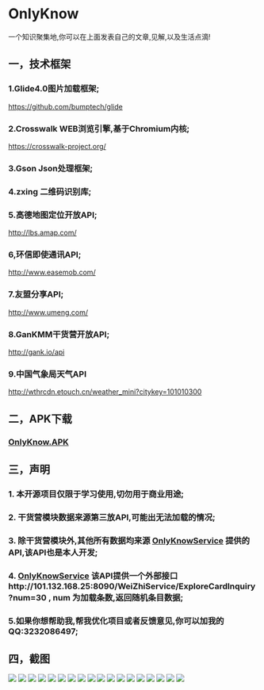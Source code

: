 # OnlyKnow

一个知识聚集地,你可以在上面发表自己的文章,见解,以及生活点滴!

## 一，技术框架

### 1.Glide4.0图片加载框架;
https://github.com/bumptech/glide

### 2.Crosswalk WEB浏览引擎,基于Chromium内核;
https://crosswalk-project.org/

### 3.Gson Json处理框架;

### 4.zxing 二维码识别库;

### 5.高德地图定位开放API;
http://lbs.amap.com/

### 6,环信即使通讯API;
http://www.easemob.com/

### 7.友盟分享API;
http://www.umeng.com/

### 8.GanKMM干货营开放API;
http://gank.io/api

### 9.中国气象局天气API
http://wthrcdn.etouch.cn/weather_mini?citykey=101010300

## 二，APK下载

### [OnlyKnow.APK](http://101.132.168.25:8090/WeiZhiService/APP/OnlyKnow.APK)

## 三，声明

### 1. 本开源项目仅限于学习使用,切勿用于商业用途;

### 2. 干货营模块数据来源第三放API,可能出无法加载的情况;

### 3. 除干货营模块外,其他所有数据均来源 [OnlyKnowService](http://101.132.168.25:8090/WeiZhiService/index.jsp) 提供的API,该API也是本人开发;

### 4. [OnlyKnowService](http://101.132.168.25:8090/WeiZhiService/index.jsp) 该API提供一个外部接口http://101.132.168.25:8090/WeiZhiService/ExploreCardInquiry?num=30 , num 为加载条数,返回随机条目数据;

### 5.如果你想帮助我,帮我优化项目或者反馈意见,你可以加我的QQ:3232086497;

## 四，截图

![](https://github.com/TongXingWen22/OnlyKnow/raw/master/screenshots/001.png)
![](https://github.com/TongXingWen22/OnlyKnow/raw/master/screenshots/002.png)
![](https://github.com/TongXingWen22/OnlyKnow/raw/master/screenshots/003.png)
![](https://github.com/TongXingWen22/OnlyKnow/raw/master/screenshots/004.png)
![](https://github.com/TongXingWen22/OnlyKnow/raw/master/screenshots/005.png)
![](https://github.com/TongXingWen22/OnlyKnow/raw/master/screenshots/006.png)
![](https://github.com/TongXingWen22/OnlyKnow/raw/master/screenshots/007.png)
![](https://github.com/TongXingWen22/OnlyKnow/raw/master/screenshots/008.png)
![](https://github.com/TongXingWen22/OnlyKnow/raw/master/screenshots/009.png)
![](https://github.com/TongXingWen22/OnlyKnow/raw/master/screenshots/010.png)
![](https://github.com/TongXingWen22/OnlyKnow/raw/master/screenshots/011.png)
![](https://github.com/TongXingWen22/OnlyKnow/raw/master/screenshots/012.png)
![](https://github.com/TongXingWen22/OnlyKnow/raw/master/screenshots/013.png)
![](https://github.com/TongXingWen22/OnlyKnow/raw/master/screenshots/014.png)
![](https://github.com/TongXingWen22/OnlyKnow/raw/master/screenshots/015.png)
![](https://github.com/TongXingWen22/OnlyKnow/raw/master/screenshots/016.png)
![](https://github.com/TongXingWen22/OnlyKnow/raw/master/screenshots/017.png)
![](https://github.com/TongXingWen22/OnlyKnow/raw/master/screenshots/018.png)
